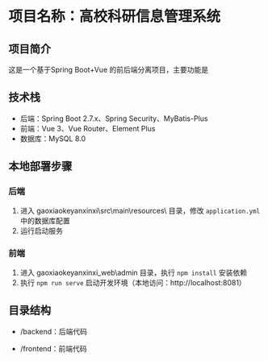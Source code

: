 # 项目名称：高校科研信息管理系统

## 项目简介
这是一个基于Spring Boot+Vue 的前后端分离项目，主要功能是


## 技术栈
- 后端：Spring Boot 2.7.x、Spring Security、MyBatis-Plus
- 前端：Vue 3、Vue Router、Element Plus
- 数据库：MySQL 8.0

## 本地部署步骤
### 后端
1. 进入 gaoxiaokeyanxinxi\src\main\resources\ 目录，修改 `application.yml` 中的数据库配置
2. 运行启动服务

### 前端
1. 进入 gaoxiaokeyanxinxi_web\admin 目录，执行 `npm install` 安装依赖
2. 执行 `npm run serve` 启动开发环境（本地访问：http://localhost:8081）

## 目录结构
- /backend：后端代码

- /frontend：前端代码
